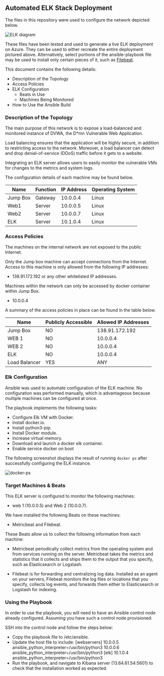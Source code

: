 ## Automated ELK Stack Deployment

The files in this repository were used to configure the network depicted below.

![ELK diagram](project_13/Diagrams/ELK.jpg)

These files have been tested and used to generate a live ELK deployment on Azure. They can be used to either recreate the entire deployment pictured above. Alternatively, select portions of the ansible-playbook file may be used to install only certain pieces of it, such as [Filebeat](https://github.com/apal-cyber/project_13/blob/b9571a961c72b4d3a2cfc199535d1df5166d68b4/Ansible/filebeat-playbook.yml).

This document contains the following details:
- Description of the Topology
- Access Policies
- ELK Configuration
  - Beats in Use
  - Machines Being Monitored
- How to Use the Ansible Build


### Description of the Topology

The main purpose of this network is to expose a load-balanced and monitored instance of DVWA, the D*mn Vulnerable Web Application.

Load balancing ensures that the application will be highly secure, in addition to restricting access to the network. Moreover, a load balancer can detect and drop denial-of-service (DDoS) traffic before it gets to a website.


Integrating an ELK server allows users to easily monitor the vulnerable VMs for changes to the metrics and system logs.

The configuration details of each machine may be found below.


| Name     | Function | IP Address | Operating System |
|----------|----------|------------|------------------|
| Jump Box | Gateway  | 10.0.0.4   | Linux            |
| Web1     | Server   | 10.0.0.5   | Linux            |
| Web2     | Server   | 10.0.0.7   | Linux            |
| ELK      | Server   | 10.1.0.4   | Linux            |

### Access Policies

The machines on the internal network are not exposed to the public Internet.

Only the Jump box machine can accept connections from the Internet. Access to this machine is only allowed from the following IP addresses:
- 138.91.172.192 or any other whitelisted IP addresses.

Machines within the network can only be accessed by docker container within Jump Box.
- 10.0.0.4

A summary of the access policies in place can be found in the table below.

| Name        | Publicly Accessible | Allowed IP Addresses |
|-------------|---------------------|----------------------|
| Jump Box    |     NO              | 138.91.172.192       |
| WEB 1       |     NO              | 10.0.0.4             |
| WEB 2       |     NO              | 10.0.0.4             |
| ELK         |     NO              | 10.0.0.4             |
|Load Balancer|     YES             | ANY                  |

### Elk Configuration

Ansible was used to automate configuration of the ELK machine. No configuration was performed manually, which is advantageous because multiple machines can be configured at once.


The playbook implements the following tasks:

- Configure Elk VM with Docker.
- Install docker.io.
- Install python3-pip.
- Install Docker module.
- Increase virtual memory.
- Download and launch a docker elk container.
- Enable service docker on boot

The following screenshot displays the result of running `docker ps` after successfully configuring the ELK instance.

![docker-ps](project_13/Diagrams/Elk_container.jpg)

### Target Machines & Beats
This ELK server is configured to monitor the following machines:
- web 1 (10.0.0.5) and Web 2 (10.0.0.7).

We have installed the following Beats on these machines:
- Metricbeat and Filebeat.

These Beats allow us to collect the following information from each machine:
- Metricbeat periodically collect metrics from the operating system and from services running on the server. Metricbeat takes the metrics and statistics that it collects and ships them to the output that you specify, such as Elasticsearch or Logstash.

- Filebeat is for forwarding and centralizing log data. Installed as an agent on your servers, Filebeat monitors the log files or locations that you specify, collects log events, and forwards them either to Elasticsearch or Logstash for indexing.



### Using the Playbook
In order to use the playbook, you will need to have an Ansible control node already configured. Assuming you have such a control node provisioned:

SSH into the control node and follow the steps below:
- Copy the playbook file to /etc/ansible.
- Update the host file to include:
 [webservers]
 10.0.0.5 ansible_python_interpreter=/usr/bin/python3
 10.0.0.6 ansible_python_interpreter=/usr/bin/python3
 [elk]
 10.1.0.4 ansible_python_interpreter=/usr/bin/python3
- Run the playbook, and navigate to Kibana server (13.64.61.54:5601) to check that the installation worked as expected.
